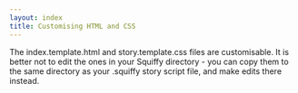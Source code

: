 ```yaml
---
layout: index
title: Customising HTML and CSS
---
```


The index.template.html and story.template.css files are customisable. It is better not to edit the ones in your Squiffy directory - you can copy them to the same directory as your .squiffy story script file, and make edits there instead.
